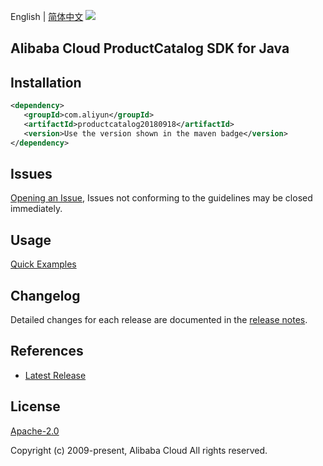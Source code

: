 English | [简体中文](README-CN.md)
![](https://aliyunsdk-pages.alicdn.com/icons/AlibabaCloud.svg)

## Alibaba Cloud ProductCatalog SDK for Java

## Installation

```xml
<dependency>
   <groupId>com.aliyun</groupId>
   <artifactId>productcatalog20180918</artifactId>
   <version>Use the version shown in the maven badge</version>
</dependency>
```

## Issues
[Opening an Issue](https://github.com/aliyun/alibabacloud-java-sdk/issues/new), Issues not conforming to the guidelines may be closed immediately.

## Usage
[Quick Examples](https://github.com/aliyun/alibabacloud-java-sdk/blob/master/docs/0-Examples-EN.md#quick-examples)

## Changelog
Detailed changes for each release are documented in the [release notes](./ChangeLog.txt).

## References
* [Latest Release](https://github.com/aliyun/alibabacloud-java-sdk/)

## License
[Apache-2.0](http://www.apache.org/licenses/LICENSE-2.0)

Copyright (c) 2009-present, Alibaba Cloud All rights reserved.